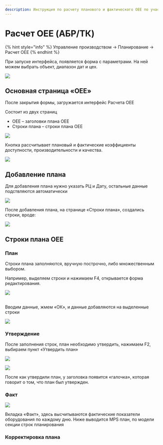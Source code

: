 ```yaml
---
description: Инструкция по расчету планового и фактического OEE по участку АБР
---
```


# Расчет OEE (АБР/ТК)

{% hint style="info" %}
Управление производством → Планирование → Расчет OEE
{% endhint %}

При запуске интерфейса, появляется форма с параметрами. На ней можем выбрать объект, диапазон дат и цех.

![](<../../../.gitbook/assets/0 (125).png>)

## **Основная страница «OEE»**

После закрытия формы, загружается интерфейс Расчета OEE

Состоит из двух страниц

* OEE – заголовки плана OEE
* Строки плана – строки плана OEE

![](<../../../.gitbook/assets/1 (20).png>)

Кнопка рассчитывает плановый и фактические коэффициенты доступности, производительности и качества.

![](<../../../.gitbook/assets/2 (40).png>)

## **Добавление плана**

Для добавления плана нужно указать РЦ и Дату, остальные данные подствляются автоматически

![](<../../../.gitbook/assets/4 (7).png>)

После добавления плана, на странице «Строки плана», создались строки, вроде:

![](<../../../.gitbook/assets/5 (27).png>)

## **Строки плана OEE**

### **План**

Строки плана заполняются, вручную построчно, либо множественным выбором.

Например, выделяем строки и нажимаем F4, открывается форма редактирования.

![](<../../../.gitbook/assets/6 (29).png>)

\
Вводим данные, жмем «ОК», и данные добавляются на выделенные строки

![](<../../../.gitbook/assets/7 (21).png>)

### Утверждение

После заполнения строк, план необходимо утвердить, нажимаем F2, выбираем пункт «Утвердить план»

![](<../../../.gitbook/assets/8 (16).png>)

![](<../../../.gitbook/assets/9 (40).png>)

После как утвердили план, у заголовка появится «галочка», которая говорит о том, что план был утвержден.

### **Факт**

![](<../../../.gitbook/assets/10 (8).png>)

Вкладка «Факт», здесь высчитываются фактические показатели оборудования по каждому дню. Ниже выводится MPS план, по модели секции строк планирования

### Корректировка плана
